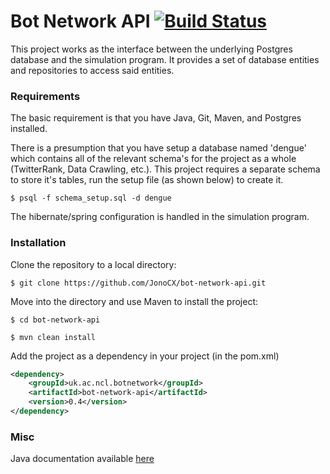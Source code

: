 # Bot Network API [![Build Status](https://travis-ci.org/JonoCX/bot-network-api.svg?branch=master)](https://travis-ci.org/JonoCX/bot-network-api)

This project works as the interface between the underlying Postgres database and the simulation program. It provides a set of database entities and repositories to access said entities.

### Requirements
The basic requirement is that you have Java, Git, Maven, and Postgres installed.

There is a presumption that you have setup a database named 'dengue' which contains all of the relevant schema's for the project as a whole (TwitterRank, Data Crawling, etc.). This project requires a separate schema to store it's tables, run the setup file (as shown below) to create it.

`$ psql -f schema_setup.sql -d dengue`

The hibernate/spring configuration is handled in the simulation program.

### Installation
Clone the repository to a local directory:

`$ git clone https://github.com/JonoCX/bot-network-api.git`

Move into the directory and use Maven to install the project:

`$ cd bot-network-api`

`$ mvn clean install`

Add the project as a dependency in your project (in the pom.xml)
```xml
<dependency>
    <groupId>uk.ac.ncl.botnetwork</groupId>
    <artifactId>bot-network-api</artifactId>
    <version>0.4</version>
</dependency>
```

### Misc

Java documentation available [here](https://jonocx.github.io/bot-network-api/)
